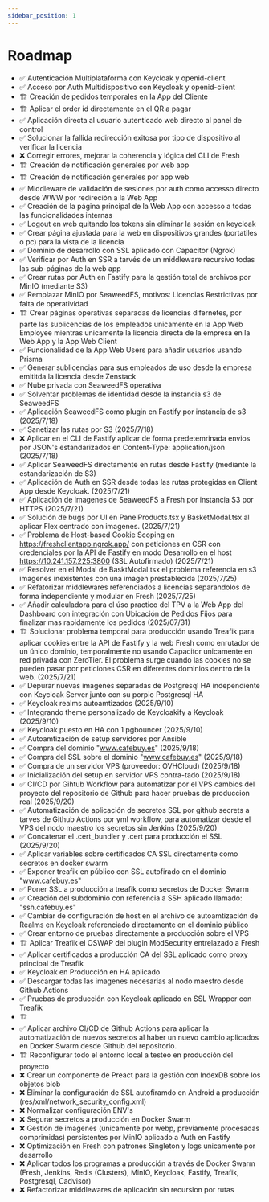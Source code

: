 ```yaml
---
sidebar_position: 1
---
```


# Roadmap

- ✅ Autenticación Multiplataforma con Keycloak y openid-client
- ✅ Acceso por Auth Multidispositivo con Keycloak y openid-client
- 🏗️ Creación de pedidos temporales en la App del Cliente
- 🏗️ Aplicar el order id directamente en el QR a pagar
- ✅ Aplicación directa al usuario autenticado web directo al panel de control
- ✅ Solucionar la fallida redirección exitosa por tipo de dispositivo al verificar la licencia
- ❌ Corregir errores, mejorar la coherencia y lógica del CLI de Fresh
- 🏗️ Creación de notificación generales por web app
- 🏗️ Creación de notificación generales por app web
- ✅ Middleware de validación de sesiones por auth como accesso directo desde WWW por redireción a la Web App
- ✅ Creación de la página principal de la Web App con accesso a todas las funcionalidades internas
- ✅ Logout en web quitando los tokens sin eliminar la sesión en keycloak
- ✅ Crear página ajustada para la web en dispositivos grandes (portatiles o pc) para la vista de la licencia
- ✅ Dominio de desarrollo con SSL aplicado con Capacitor (Ngrok)
- ✅ Verificar por Auth en SSR a tarvés de un middleware recursivo todas las sub-páginas de la web app
- ✅ Crear rutas por Auth en Fastify para la gestión total de archivos por MinIO (mediante S3)
- ✅ Remplazar MinIO por SeaweedFS, motivos: Licencias Restrictivas por falta de operatividad
- 🏗️ Crear páginas operativas separadas de licencias difernetes, por parte las sublicencias de los empleados unicamente en la App Web Employee mientras unicamente la licencia directa de la empresa en la Web App y la App Web Client
- ✅ Funcionalidad de la App Web Users para añadir usuarios usando Prisma
- ✅ Generar sublicencias para sus empleados de uso desde la empresa emititda la licencia desde Zenstack
- ✅ Nube privada con SeaweedFS operativa
- ✅ Solventar problemas de identidad desde la instancia s3 de SeaweedFS
- ✅ Aplicación SeaweedFS como plugin en Fastify por instancia de s3 (2025/7/18)
- ✅ Sanetizar las rutas por S3 (2025/7/18)
- ❌ Aplicar en el CLI de Fastify aplicar de forma predetemrinada envios por JSON's estandarizados en Content-Type: application/json (2025/7/18)
- ✅ Aplicar SeaweedFS directamente en rutas desde Fastify (mediante la estandarización de S3)
- ✅ Aplicación de Auth en SSR desde todas las rutas protegidas en Client App desde Keycloak. (2025/7/21)
- ✅ Aplicación de imagenes de SeaweedFS a Fresh por instancia S3 por HTTPS (2025/7/21)
- ✅ Solución de bugs por UI en PanelProducts.tsx y BasketModal.tsx al aplicar Flex centrado con imagenes. (2025/7/21)
- ✅ Problema de Host-based Cookie Scoping en https://freshclientapp.ngrok.app/ con peticiones en CSR con credenciales por la API de Fastify en modo Desarrollo en el host https://10.241.157.225:3800 (SSL Autofirmado) (2025/7/21)
- ✅ Resolver en el Modal de BasktModal.tsx el problema referencia en s3 imagenes inexistentes con una imagen prestablecida (2025/7/25)
- ✅ Refatorizar middlewares referenciados a licencias separandolos de forma independiente y modular en Fresh (2025/7/25)
- ✅ Añadir calculadora para el úso practico del TPV a la Web App del Dashboard con integración con Ubicación de Pedidos Fijos para finalizar mas rapidamente los pedidos (2025/07/31)
- 🏗️ Solucionar problema temporal para producción usando Treafik para aplicar cookies entre la API de Fastify y la web Fresh como enrutador de un único dominio, temporalmente no usando Capacitor unicamente en red privada con ZeroTier. El problema surge cuando las cookies no se pueden pasar por peticiones CSR en diferentes dominios dentro de la web. (2025/7/21)
- ✅ Depurar nuevas imagenes separadas de Postgresql HA independiente con Keycloak Server junto con su porpio Postgresql HA
- ✅ Keycloak realms autoamtizados (2025/9/10)
- ✅ Integrando theme personalizado de Keycloakify a Keycloak (2025/9/10)
- ✅ Keycloak puesto en HA con 1 pgbouncer (2025/9/10)
- ✅ Autoamtización de setup servidores por Ansible
- ✅ Compra del dominio "www.cafebuy.es" (2025/9/18)
- ✅ Compra del SSL sobre el dominio "www.cafebuy.es" (2025/9/18)
- ✅ Compra  de un servidor VPS (proveedor: OVHCloud) (2025/9/18)
- ✅ Inicialización del setup en servidor VPS contra-tado (2025/9/18)
- ✅ CI/CD por Gihtub Workflow para automatizar por el VPS cambios del proyecto del repositorio de Github para hacer pruebas de produccion real (2025/9/20)
- ✅ Automatización de aplicación de secretos SSL por github secrets a tarves de Github Actions por yml workflow, para automatizar desde el VPS del nodo maestro los secretos sin Jenkins (2025/9/20)
- ✅ Concatenar el .cert_bundler y .cert para producción el SSL (2025/9/20)
- ✅ Aplicar variables sobre certificados CA SSL directamente como secretos en docker swarm
- ✅ Exponer treafik en público con SSL autofirado en el dominio "www.cafebuy.es"
- ✅ Poner SSL a producción a treafik como secretos de Docker Swarm
- ✅ Creación del subdominio con referencia a SSH aplicado llamado: "ssh.cafebuy.es"
- ✅ Cambiar de configuración de host en el archivo de autoamtización de Realms en Keycloak referenciado directamente en el dominio público
- ✅ Crear entorno de pruebas directamente a producción sobre el VPS
- 🏗️ Aplicar Treafik el OSWAP del plugin ModSecurity entrelazado a Fresh
- ✅ Aplicar certificados a producción CA del SSL aplicado como proxy principal de Treafik
- ✅ Keycloak en Producción en HA aplicado
- ✅ Descargar todas las imagenes necesarias al nodo maestro desde Github Actions
- ✅ Pruebas de producción con Keycloak aplicado en SSL Wrapper con Treafik
- 🏗️ 
- ✅ Aplicar archivo CI/CD de Github Actions para aplicar la automatización de nuevos secretos al haber un nuevo cambio aplicados en Docker Swarm desde Github del repositorio.
- 🏗️ Reconfigurar todo el entorno local a testeo en producción del proyecto
- ❌ Crear un componente de Preact para la gestión con IndexDB sobre los objetos blob
- ❌ Eliminar la configuración de SSL autofiramdo en Android a producción (res/xml/network_security_config.xml)
- ❌ Normalizar configuración ENV's
- ❌ Segurar secretos a producción en Docker Swarm
- ❌ Gestión de imagenes (únicamente por webp, previamente procesadas comprimidas) persistentes por MinIO aplicado a Auth en Fastify
- ❌ Optimización en Fresh con patrones Singleton y logs unicamente por desarrollo
- ❌ Aplicar todos los programas a producción a través de Docker Swarm (Fresh, Jenkins, Redis (Clusters), MinIO, Keycloak, Fastify, Treafik, Postgresql, Cadvisor)
- ❌ Refactorizar middlewares de aplicación sin recursion por rutas